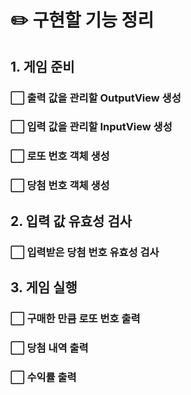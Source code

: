 # ✏️ 구현할 기능 정리
## 1. 게임 준비
### ⬜ 출력 값을 관리할 OutputView 생성
### ⬜️ 입력 값을 관리할 InputView 생성
### ⬜ 로또 번호 객체 생성
### ⬜ 당첨 번호 객체 생성
## 2. 입력 값 유효성 검사
### ⬜ 입력받은 당첨 번호 유효성 검사
## 3. 게임 실행
### ⬜ 구매한 만큼 로또 번호 출력
### ⬜ 당첨 내역 출력
### ⬜ 수익률 출력
